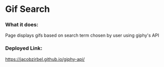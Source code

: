# Gif Search

### What it does:
Page displays gifs based on search term chosen by user using giphy's API

### Deployed Link:
https://jacobzirbel.github.io/giphy-api/
